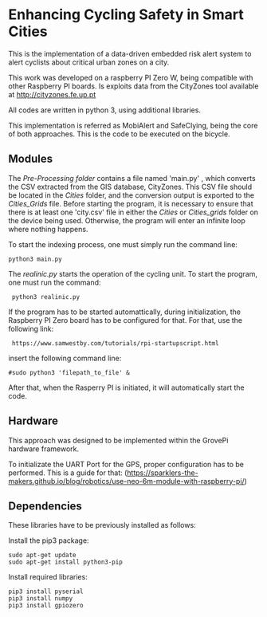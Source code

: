 # Enhancing Cycling Safety in Smart Cities

This is the implementation of a data-driven embedded risk alert system to alert cyclists about critical urban zones on a city. 

This work was developed on a raspberry PI Zero W, being compatible with other Raspberry PI boards. Is exploits data from the CityZones tool available at http://cityzones.fe.up.pt

All codes are written in python 3, using additional libraries.

This implementation is referred as MobiAlert and SafeClying, being the core of both approaches. This is the code to be executed on the bicycle.

## Modules

The *Pre-Processing folder* contains a file named 'main.py' , which converts the CSV extracted from the GIS database, CityZones. This CSV file should be located in the *Cities* folder, and the conversion output is exported to the *Cities_Grids* file.
Before starting the program, it is necessary to ensure that there is at least one 'city.csv' file in either the *Cities* or *Cities_grids* folder on the device being used. Otherwise, the program will enter an infinite loop where nothing happens.

To start the indexing process, one must simply run the command line: 

```
python3 main.py
```

The *realinic.py* starts the operation of the cycling unit. To start the program, one must run the command: 

```
 python3 realinic.py
```

If the program has to be started automattically, during initialization, the Raspberry PI Zero board has to be configured for that. For that, use the following link: 

```
 https://www.samwestby.com/tutorials/rpi-startupscript.html 
  ```

insert the following command line:

```
#sudo python3 'filepath_to_file' &
```

After that, when the Rasperry PI is initiated, it will automatically start the code.

## Hardware

This approach was designed to be implemented within the GrovePi hardware framework.

To initializate the UART Port for the GPS, proper configuration has to be performed. This is a guide for that: (https://sparklers-the-makers.github.io/blog/robotics/use-neo-6m-module-with-raspberry-pi/)

## Dependencies

These libraries have to be previously installed as follows:

Install the pip3 package:

```
sudo apt-get update
sudo apt-get install python3-pip
```

Install required libraries:
```
pip3 install pyserial
pip3 install numpy
pip3 install gpiozero
```

